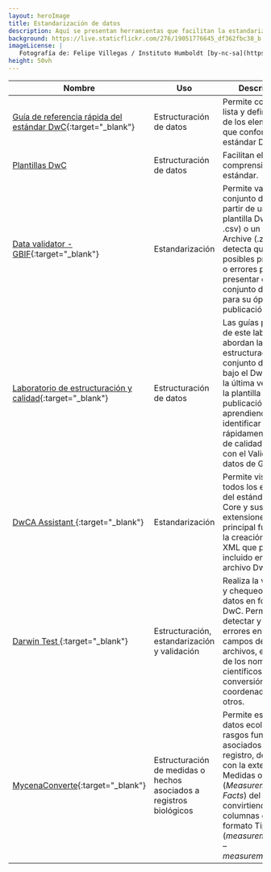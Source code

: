 ```yaml
---
layout: heroImage
title: Estandarización de datos
description: Aquí se presentan herramientas que facilitan la estandarización y validación de los datos al estándar Darwin Core (DwC). Pueden ser utilizadas por separado o integradas en un flujo de trabajo donde se hagan sucesivas validaciones.
background: https://live.staticflickr.com/276/19051776645_df362fbc38_b.jpg
imageLicense: |
   Fotografía de: Felipe Villegas / Instituto Humboldt [by-nc-sa](https://creativecommons.org/licenses/by-nc-sa/3.0/) 
height: 50vh
---
```


| Nombre        | Uso          | Descripción  |
| ------------- |-------------| -----|
| [Guía de referencia rápida del estándar DwC](http://repository.humboldt.org.co/handle/20.500.11761/35349){:target="_blank"}   | Estructuración de datos    |    Permite conocer la lista y definiciones de los elementos que conforman el estándar DwC. |
| [Plantillas DwC](/recursos/plantillas)  | Estructuración de datos | Facilitan el uso y comprensión del estándar. |
| [Data validator - GBIF](https://www.gbif.org/tools/data-validator){:target="_blank"}      | Estandarización    |   Permite validar un conjunto de datos a partir de una plantilla DwC (en .csv) o un DwC Archive  (.zip) y detecta qué posibles problemas o errores puede presentar el conjunto de datos para su óptima publicación. |
| [Laboratorio de estructuración y calidad](https://sib-colombia.github.io/Formacion/LAB/lab01/){:target="_blank"}   | Estructuración de datos    |    Las guías prácticas de este laboratorio abordan la estructuración de un conjunto de datos bajo el DwC usando la última versión de la plantilla de publicación y aprendiendo a identificar rápidamente errores de calidad críticos con el Validador de datos de GBIF. |
| [DwCA Assistant ](http://tools.gbif.org/dwca-assistant/?lang=en){:target="_blank"}      | Estandarización    |   Permite visualizar todos los elementos del estándar Darwin Core y sus extensiones, su principal función es la creación de un XML que puede ser incluido en un archivo DwC. |
| [Darwin Test ](https://www.gbif.es/software/darwin-test/){:target="_blank"}      | Estructuración, estandarización y validación    |   Realiza la validación y chequeo de los datos en formato DwC. Permite detectar y corregir errores en los campos de los archivos, el chequeo de los nombres científicos, la conversión de coordenadas, entre otros. |
| [MycenaConverte](https://ferramentas.sibbr.gov.br/mycena/){:target="_blank"} | Estructuración de medidas o hechos asociados a registros biológicos | Permite estandarizar datos ecológicos o rasgos funcionales asociados a cada registro, de acuerdo con la extensión Medidas o Hechos (*Measurement or Facts*) del DwC, convirtiendo filas en columnas en el formato Tipo – Valor (*measurementType – measurementValue*). |



